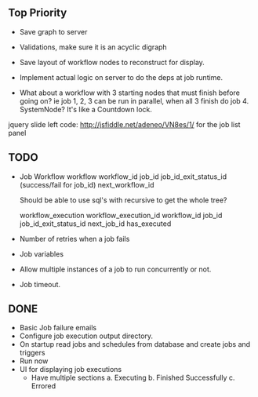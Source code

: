 Top Priority
-------------
* Save graph to server
* Validations, make sure it is an acyclic digraph
* Save layout of workflow nodes to reconstruct for display.
* Implement actual logic on server to do the deps at job runtime.


* What about a workflow with 3 starting nodes that must finish before going on?
  ie job 1, 2, 3 can be run in parallel, when all 3 finish do job 4.
  SystemNode? It's like a Countdown lock.


jquery slide left code: http://jsfiddle.net/adeneo/VN8es/1/
for the job list panel




## TODO
* Job Workflow
  workflow
    workflow_id
    job_id
    job_id_exit_status_id (success/fail for job_id)
    next_workflow_id

    Should be able to use sql's with recursive to get the whole tree?

  workflow_execution
    workflow_execution_id
    workflow_id
    job_id
    job_id_exit_status_id
    next_job_id
    has_executed




* Number of retries when a job fails
* Job variables
* Allow multiple instances of a job to run concurrently or not.
* Job timeout.

## DONE
* Basic Job failure emails
* Configure job execution output directory.
* On startup read jobs and schedules from database and create jobs and triggers
* Run now
* UI for displaying job executions
  * Have multiple sections
    a. Executing
    b. Finished Successfully
    c. Errored

